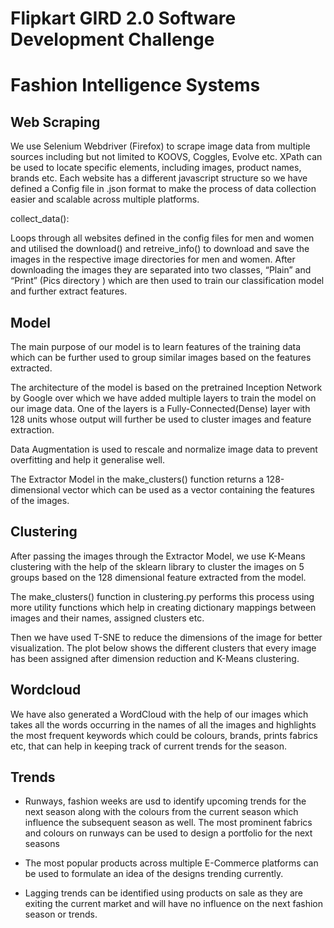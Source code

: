 # Flipkart GIRD 2.0 Software Development Challenge
# Fashion Intelligence Systems

## Web Scraping

We use Selenium Webdriver (Firefox) to scrape image data from multiple sources including but not limited to KOOVS, Coggles, Evolve etc.
XPath can be used to locate specific elements, including images, product names, brands etc. Each website has a different javascript structure so we have defined a Config file in .json format to make the process of data collection easier and scalable across multiple platforms.

collect_data():

  Loops through all websites defined in the config files for men and women and utilised the download() and retreive_info() to download and save the images in the respective image      directories for men and women.
 After downloading the images they are separated into two classes, “Plain” and “Print”    (Pics directory ) which are then used to train our classification model and further extract features.
 
 
 ## Model
 
The main purpose of our model is to learn features of the training data which can be further used to group similar images based on the features extracted.
 
The architecture of the model is based on the pretrained Inception Network by Google over which we have added multiple layers to train the model on our image data. One of the layers is a Fully-Connected(Dense) layer with 128 units whose output will further be used to cluster images and feature extraction.

Data Augmentation is used to rescale and normalize image data to prevent overfitting and help it generalise well.

The Extractor Model in the make_clusters() function returns a 128-dimensional vector which can be used as a vector containing the features of the images.

## Clustering

After passing the images through the Extractor Model, we use K-Means clustering with the help of the sklearn library to cluster the images on 5 groups based on the 128 dimensional feature extracted from the model.

The make_clusters() function in clustering.py performs this process using more utility functions which help in creating dictionary mappings between images and their names, assigned clusters etc. 

Then we have used T-SNE to reduce the dimensions of the image for better visualization. The plot below shows the different clusters that every image has been assigned after dimension reduction and K-Means clustering.


## Wordcloud

We have also generated a WordCloud with the help of our images which takes all the words occurring in the names of all the images and highlights the most frequent keywords which could be colours, brands, prints fabrics etc, that can help in keeping track of current trends for the season.


## Trends

* Runways, fashion weeks are usd to identify upcoming trends for the next season along with the colours  from the current season which influence the subsequent season as well. The most prominent fabrics and colours on runways can be used to design a portfolio for the next seasons

* The most popular products across multiple E-Commerce platforms can  be used to formulate an idea of the designs trending currently.

* Lagging trends can be identified using products on sale as they are exiting the current market and will have no influence on the next fashion season or trends.
